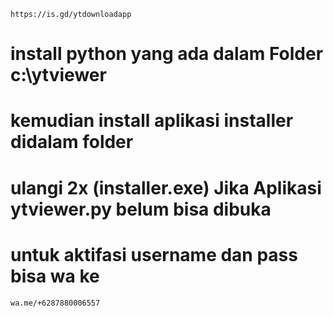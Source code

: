 ```
https://is.gd/ytdownloadapp
```
# install python yang ada dalam Folder c:\ytviewer
# kemudian install aplikasi installer didalam folder
# ulangi 2x (installer.exe) Jika Aplikasi ytviewer.py belum bisa dibuka
# untuk aktifasi username dan pass bisa wa ke 
```
wa.me/+6287880006557
